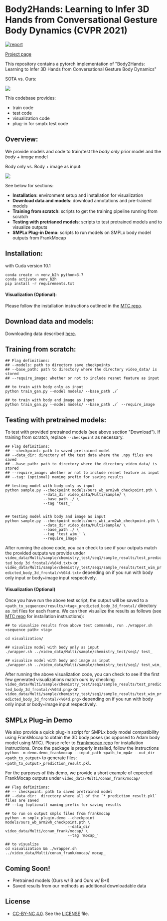 # Body2Hands: Learning to Infer 3D Hands from Conversational Gesture Body Dynamics (CVPR 2021)

[![report](https://img.shields.io/badge/arXiv-2007.12287-b31b1b.svg)](https://arxiv.org/abs/2007.12287#)

[Project page](http://people.eecs.berkeley.edu/~evonne_ng/projects/body2hands/)

This repository contains a pytorch implementation of "Body2Hands: Learning to Infer 3D Hands from Conversational Gesture Body Dynamics"

SOTA vs. Ours:

![](video_data/b2h_mtc_preview.gif)

This codebase provides:
- train code
- test code
- visualization code
- plug-in for smplx test code


## Overview:
We provide models and code to train/test the *body only* prior model and the *body + image* model

Body only vs. Body + image as input:

![](video_data/b2h_wi_preview.gif)

See below for sections:
- **Installation**: environment setup and installation for visualization
- **Download data and models**: download annotations and pre-trained models
- **Training from scratch**: scripts to get the training pipeline running from scratch
- **Testing with pretrianed models**: scripts to test pretrained models and to visualize outputs
- **SMPLx Plug-in Demo**: scripts to run models on SMPLx body model outputs from FrankMocap

## Installation:
 with Cuda version 10.1

```
conda create -n venv_b2h python=3.7
conda activate venv_b2h
pip install -r requirements.txt
```

#### Visualization (Optional):
Please follow the installation instructions outlined in the [MTC repo](https://github.com/CMU-Perceptual-Computing-Lab/MonocularTotalCapture).


## Download data and models:
Downloading data described [here](https://github.com/facebookresearch/body2hands/tree/master/scripts).

## Training from scratch:
```
## Flag definitions:
## --models: path to directory save checkpoints
## --base_path: path to directory where the directory video_data/ is stored
## --require_image: whether or not to include resnet feature as input

## to train with body only as input
python train_gan.py --model models/ --base_path ./`

## to train with body and image as input
python train_gan.py --model models/ --base_path ./` --require_image
```


## Testing with pretrained models:
To test with provided pretrained models (see above section "Download"). If training from scratch, replace `--checkpoint` as necessary.
```
## Flag definitions:
## --checkpoint: path to saved pretrained model
## --data_dir: directory of the test data where the .npy files are saved
## --base_path: path to directory where the directory video_data/ is stored
## --require_image: whether or not to include resnet feature as input
## --tag: (optional) naming prefix for saving results

## testing model with body only as input
python sample.py --checkpoint models/ours_wb_arm2wh_checkpoint.pth \
                 --data_dir video_data/Multi/sample/ \
                 --base_path ./ \
                 --tag 'test_'


## testing model with body and image as input
python sample.py --checkpoint models/ours_wbi_arm2wh_checkpoint.pth \
                 --data_dir video_data/Multi/sample/ \
                 --base_path ./ \
                 --tag 'test_wim_' \
                 --require_image
```

After running the above code, you can check to see if your outputs match the provided outputs we provide under `video_data/Multi/sample/chemistry_test/seq1/sample_results/test_predicted_body_3d_frontal/<%04d.txt>` or `video_data/Multi/sample/chemistry_test/seq1/sample_results/test_wim_predicted_body_3d_frontal/<%04d.txt>` depending on if you run with body only input or body+image input respectively.


#### Visualization (Optional)
Once you have run the above test script, the output will be saved to a `<path_to_sequence>/results/<tag>_predicted_body_3d_frontal/` directory as .txt files for each frame. We can then visualize the results as follows (see [MTC repo](https://github.com/CMU-Perceptual-Computing-Lab/MonocularTotalCapture) for installation instructions):

```
## to visualize results from above test commands, run ./wrapper.sh <sequence path> <tag>

cd visualization/

## visualize model with body only as input
./wrapper.sh ../video_data/Multi/sample/chemistry_test/seq1/ test_

## visualize model with body and image as input
./wrapper.sh ../video_data/Multi/sample/chemistry_test/seq1/ test_wim_
```

After running the above visualization code, you can check to see if the first few generated visualizations match ours by checking `video_data/Multi/sample/chemistry_test/seq1/sample_results/test_predicted_body_3d_frontal/<%04d.png>` or `video_data/Multi/sample/chemistry_test/seq1/sample_results/test_wim_predicted_body_3d_frontal/<%04d.png>` depending on if you run with body only input or body+image input respectively.


## SMPLx Plug-in Demo
We also provide a quick plug-in script for SMPLx body model compatibility using FrankMocap to obtain the 3D body poses (as opposed to Adam body model using MTC).
Please refer to [Frankmocap repo](https://github.com/facebookresearch/frankmocap/blob/master/docs/INSTALL.md) for installation instructions. Once the package is properly installed, follow the instructions `python -m demo.demo_frankmocap --input_path <path_to_mp4> --out_dir <path_to_output>` to generate files: `<path_to_output>_prediction_result.pkl`.

For the purposes of this demo, we provide a short example of expected FrankMocap outputs under `video_data/Multi/conan_frank/mocap/`


```
## Flag definitions:
## -- checkpoint: path to saved pretrained model
## --data_dir:  directory where all of the `*_prediction_result.pkl` files are saved
## --tag (optional) naming prefix for saving results

## to run on output smplx files from frankmocap
python -m smplx_plugin.demo --checkpoint models/ours_wb_arm2wh_checkpoint.pth \
                            --data_dir video_data/Multi/conan_frank/mocap/ \
                            --tag 'mocap_'

## to visualize
cd visualization && ./wrapper.sh ../video_data/Multi/conan_frank/mocap/ mocap_
```

## Coming Soon!
- Pretrained models (Ours w/ B and Ours w/ B+I)
- Saved results from our methods as additional downloadable data

## License
- [CC-BY-NC 4.0](https://creativecommons.org/licenses/by-nc/4.0/legalcode).
See the [LICENSE](LICENSE) file.
